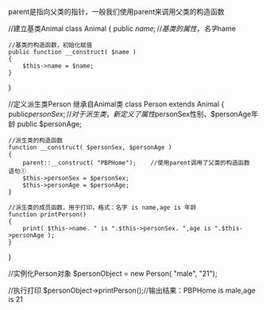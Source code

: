 parent是指向父类的指针，一般我们使用parent来调用父类的构造函数

//建立基类Animal
class Animal
{
    public $name; //基类的属性，名字$name

    //基类的构造函数，初始化赋值
    public function __construct( $name )
    {
        $this->name = $name;
    }
}

//定义派生类Person 继承自Animal类
class Person extends Animal
{
    public$personSex;       //对于派生类，新定义了属性$personSex性别、$personAge年龄
    public $personAge;

    //派生类的构造函数
    function __construct( $personSex, $personAge )
    {
        parent::__construct( "PBPHome");    //使用parent调用了父类的构造函数 语句①
        $this->personSex = $personSex;
        $this->personAge = $personAge;
    }

    //派生类的成员函数，用于打印，格式：名字 is name,age is 年龄
    function printPerson()
    {
        print( $this->name. " is ".$this->personSex. ",age is ".$this->personAge );
    }
}

//实例化Person对象
$personObject = new Person( "male", "21");

//执行打印
$personObject->printPerson();//输出结果：PBPHome is male,age is 21